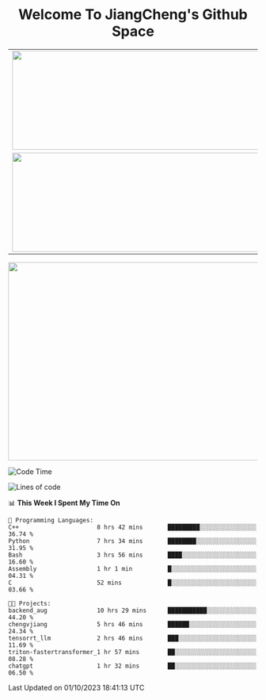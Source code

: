 <h1 align="center">Welcome To JiangCheng's Github Space</h1>

<table align="center" frame="void" rules="none" >
  <tr>
    <td>
      <div align="center"> <img height="200px" width="500px"  src="https://github-readme-stats.vercel.app/api?username=thisjiang&hide_title=true&hide_border=true&layout=compact&show_icons=trueline_height=21&text_color=000&icon_color=000&bg_color=0,ea6161,ffc64d,fffc4d,52fa5a&theme=graywhite" /> </div>
    </td>
    <td>
      <div align="center"> <img height="200px" width="500px" src="https://github-readme-stats.vercel.app/api/top-langs/?username=thisjiang&hide_title=true&hide_border=true&layout=compact&langs_count=6&text_color=000&icon_color=fff&bg_color=0,52fa5a,4dfcff,c64dff&theme=graywhite" /> </div>
    </td>
  </tr>
  <tr>
    <td>
      <div align="center"> <img height="200px" width="500px" src="https://github-readme-streak-stats.herokuapp.com/?user=thisjiang&hide_title=true&hide_border=true&layout=compact&langs_count=6" /> </div>
    </td>
    <td>
      <div align="center"> 
      <a href="https://github.com/" target="_blank"><img style="margin: 10px" src="https://profilinator.rishav.dev/skills-assets/git-scm-icon.svg" alt="Git" height="50" /></a>  
      <a href="https://www.linux.org/" target="_blank"><img style="margin: 10px" src="https://profilinator.rishav.dev/skills-assets/linux-original.svg" alt="Linux" height="50" /></a>  
      <a href="https://www.gnu.org/software/bash/" target="_blank"><img style="margin: 10px" src="https://profilinator.rishav.dev/skills-assets/gnu_bash-icon.svg" alt="Bash" height="50" /></a>  
      </div>
    </td>
  </tr>
</table>

<div align="center"> <img height="400px" width="1000px" src="https://github-readme-activity-graph.cyclic.app/graph?username=thisjiang&theme=react&hide_title=true&hide_border=true&layout=compact&langs_count=6" /> </div></td>

<!--START_SECTION:waka-->
![Code Time](http://img.shields.io/badge/Code%20Time-326%20hrs%2051%20mins-blue)

![Lines of code](https://img.shields.io/badge/From%20Hello%20World%20I%27ve%20Written-602.8%20thousand%20lines%20of%20code-blue)

📊 **This Week I Spent My Time On** 

```text
💬 Programming Languages: 
C++                      8 hrs 42 mins       █████████░░░░░░░░░░░░░░░░   36.74 % 
Python                   7 hrs 34 mins       ████████░░░░░░░░░░░░░░░░░   31.95 % 
Bash                     3 hrs 56 mins       ████░░░░░░░░░░░░░░░░░░░░░   16.60 % 
Assembly                 1 hr 1 min          █░░░░░░░░░░░░░░░░░░░░░░░░   04.31 % 
C                        52 mins             █░░░░░░░░░░░░░░░░░░░░░░░░   03.66 % 

🐱‍💻 Projects: 
backend_aug              10 hrs 29 mins      ███████████░░░░░░░░░░░░░░   44.20 % 
chengvjiang              5 hrs 46 mins       ██████░░░░░░░░░░░░░░░░░░░   24.34 % 
tensorrt_llm             2 hrs 46 mins       ███░░░░░░░░░░░░░░░░░░░░░░   11.69 % 
triton-fastertransformer_1 hr 57 mins        ██░░░░░░░░░░░░░░░░░░░░░░░   08.28 % 
chatgpt                  1 hr 32 mins        ██░░░░░░░░░░░░░░░░░░░░░░░   06.50 % 
```


 Last Updated on 01/10/2023 18:41:13 UTC
<!--END_SECTION:waka-->
